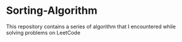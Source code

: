 # Sorting-Algorithm

This repository contains a series of algorithm that I encountered while solving problems on LeetCode
